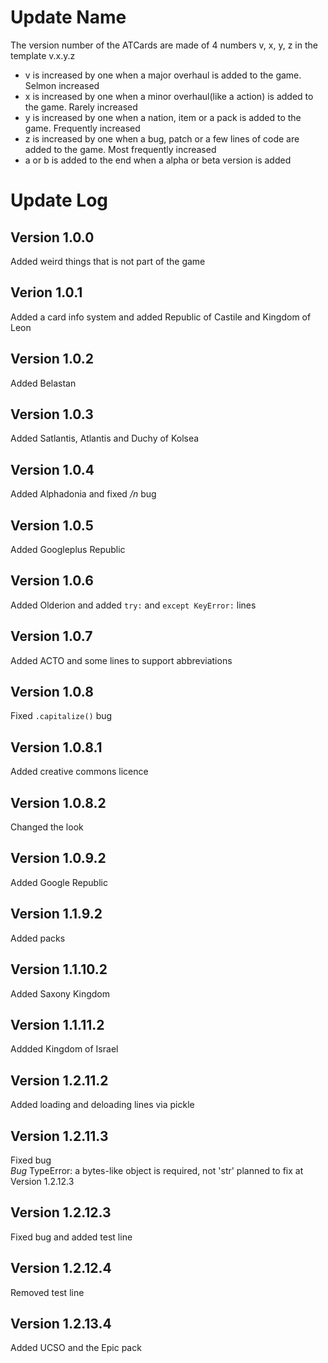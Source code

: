 # Update Name
The version number of the ATCards are made of 4 numbers v, x, y, z in the template v.x.y.z
* v is increased by one when a major overhaul is added to the game. Selmon increased
* x is increased by one when a minor overhaul(like a action) is added to the game. Rarely increased
* y is increased by one when a nation, item or a pack is added to the game. Frequently increased
* z is increased by one when a bug, patch or a few lines of code are added to the game. Most frequently increased
* a or b is added to the end when a alpha or beta version is added
# Update Log
## Version 1.0.0
Added weird things that is not part of the game
## Verion 1.0.1
Added a card info system and added Republic of Castile and Kingdom of Leon
## Version 1.0.2
Added Belastan
## Version 1.0.3
Added Satlantis, Atlantis and Duchy of Kolsea
## Version 1.0.4
Added Alphadonia and fixed */n* bug
## Version 1.0.5
Added Googleplus Republic
## Version 1.0.6
Added Olderion and added `try:` and `except KeyError:` lines
## Version 1.0.7
Added ACTO and some lines to support abbreviations
## Version 1.0.8
Fixed `.capitalize()` bug
## Version 1.0.8.1
Added creative commons licence
## Version 1.0.8.2
Changed the look
## Version 1.0.9.2
Added Google Republic
## Version 1.1.9.2
Added packs
## Version 1.1.10.2
Added Saxony Kingdom
## Version 1.1.11.2
Addded Kingdom of Israel
## Version 1.2.11.2
Added loading and deloading lines via pickle
## Version 1.2.11.3
Fixed bug<br>
*Bug* TypeError: a bytes-like object is required, not 'str' planned to fix at  Version 1.2.12.3
## Version 1.2.12.3
Fixed bug and added test line
## Version 1.2.12.4
Removed test line
## Version 1.2.13.4
Added UCSO and the Epic pack
